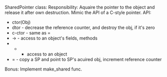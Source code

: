 SharedPointer class:
Responsibility: Aquaire the pointer to the object and release it after own destruction. Mimic the API of a C-style pointer.
API:
- ctor(Obj)
- dtor - decrease the reference counter, and destroy the obj, if it's zero
- c-ctor - same as =
- -> - access to an object's fields, methods
- * - access to an object
- = - copy a SP and point to SP's acuired obj, increment reference counter

Bonus: Implement make_shared func.

